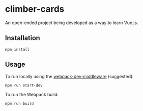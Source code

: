 # climber-cards
An open-ended project being developed as a way to learn Vue.js. 

## Installation
```
npm install
```

## Usage
To run locally using the [webpack-dev-middleware](https://github.com/webpack/webpack-dev-middleware) (suggested):
```
npm run start-dev
```

To run the Webpack build:
```
npm run build
```
